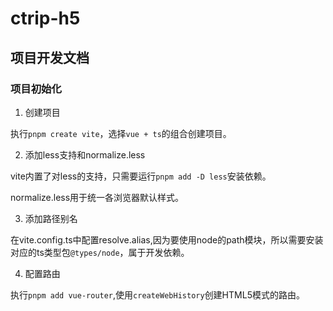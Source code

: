 # ctrip-h5

## 项目开发文档

### 项目初始化

1. 创建项目

执行`pnpm create vite`，选择`vue + ts`的组合创建项目。

2. 添加less支持和normalize.less

vite内置了对less的支持，只需要运行`pnpm add -D less`安装依赖。

normalize.less用于统一各浏览器默认样式。

3. 添加路径别名

在vite.config.ts中配置resolve.alias,因为要使用node的path模块，所以需要安装对应的ts类型包`@types/node`，属于开发依赖。

4. 配置路由

执行`pnpm add vue-router`,使用`createWebHistory`创建HTML5模式的路由。
